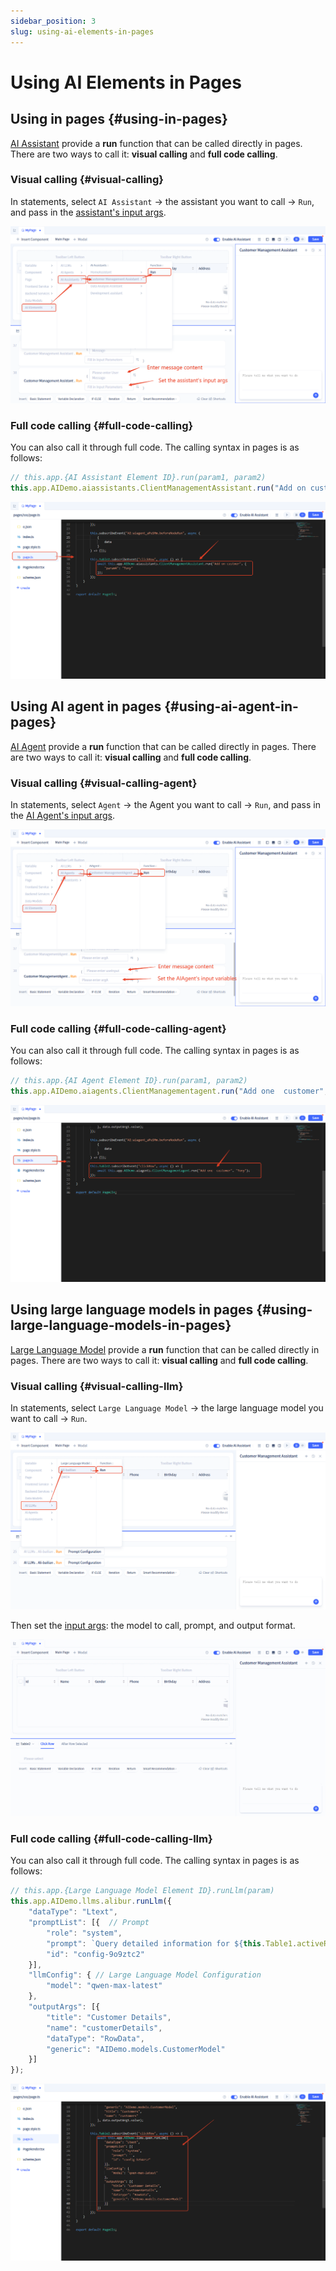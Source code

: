 ```yaml
---
sidebar_position: 3
slug: using-ai-elements-in-pages
---
```


# Using AI Elements in Pages

## Using in pages {#using-in-pages}

[AI Assistant](../ai-assistant) provide a **run** function that can be called directly in pages. There are two ways to call it: **visual calling** and **full code calling**.

### Visual calling {#visual-calling}

In statements, select `AI Assistant` → the assistant you want to call → `Run`, and pass in the [assistant's input args](../ai-assistant/ai-assistant-input-output#input-args).

![AI Assistant - Call](./img/call-assistant-in-page.png)

### Full code calling {#full-code-calling}
You can also call it through full code. The calling syntax in pages is as follows:

```javascript
// this.app.{AI Assistant Element ID}.run(param1, param2)
this.app.AIDemo.aiassistants.ClientManagementAssistant.run("Add on custmer", {"paramA": "Tony"});
```

![AI Assistant - Full Code Call](./img/call-assistant-in-page-code.png)

## Using AI agent in pages {#using-ai-agent-in-pages}
[AI Agent](../ai-agent) provide a **run** function that can be called directly in pages. There are two ways to call it: **visual calling** and **full code calling**.

### Visual calling {#visual-calling-agent}

In statements, select `Agent` → the Agent you want to call → `Run`, and pass in the [AI Agent's input args](../ai-agent/agent-input-output#configuring-input-variables).

![AI Agent - Call with Parameters](./img/call-agent-in-page-input.png)

### Full code calling {#full-code-calling-agent}
You can also call it through full code. The calling syntax in pages is as follows:

```javascript
// this.app.{AI Agent Element ID}.run(param1, param2)
this.app.AIDemo.aiagents.ClientManagementagent.run("Add one  customer", "Tony");
```

![AI Agent - Full Code Call](./img/call-agent-in-page-code.png)

## Using large language models in pages {#using-large-language-models-in-pages}
[Large Language Model](../ai-llm) provide a **run** function that can be called directly in pages. There are two ways to call it: **visual calling** and **full code calling**.

### Visual calling {#visual-calling-llm}

In statements, select `Large Language Model` → the large language model you want to call → `Run`.

![Large Language Model - Call](./img/call-llm-in-page.png)

Then set the [input args](../ai-llm/llm-input-output#call-llm-input): the model to call, prompt, and output format.

![Large Language Model - Call with Parameters](./img/call-llm-in-page-input.gif)

### Full code calling {#full-code-calling-llm}
You can also call it through full code. The calling syntax in pages is as follows:

```javascript
// this.app.{Large Language Model Element ID}.runLlm(param)
this.app.AIDemo.llms.alibur.runLlm({
    "dataType": "Ltext",
    "promptList": [{  // Prompt
        "role": "system",
        "prompt": `Query detailed information for ${this.Table1.activeRow.custName.value}`,
        "id": "config-9o9ztc2"
    }],
    "llmConfig": { // Large Language Model Configuration
        "model": "qwen-max-latest"
    },
    "outputArgs": [{
        "title": "Customer Details",
        "name": "customerDetails",
        "dataType": "RowData",
        "generic": "AIDemo.models.CustomerModel"
    }]
});
```

![Large Language Model - Full Code Call](./img/call-llm-in-page-code.png)